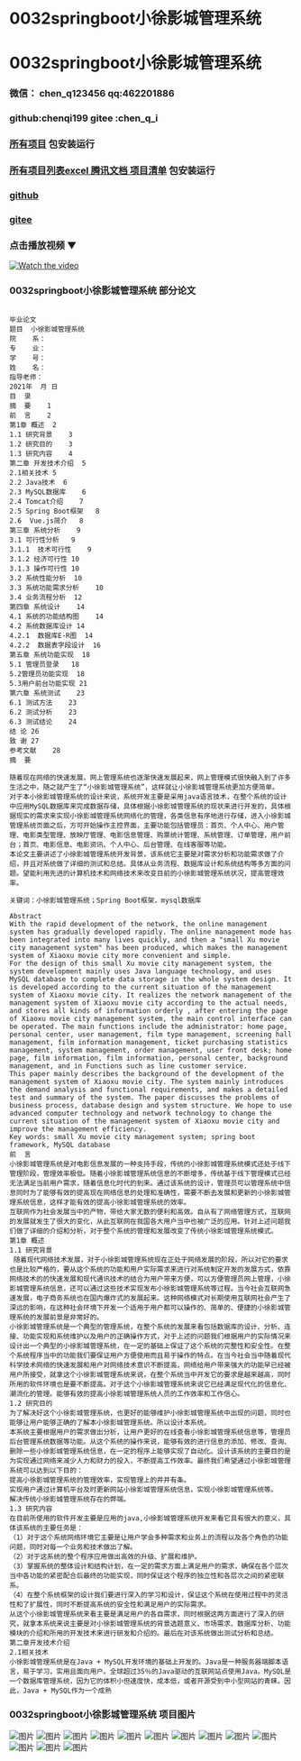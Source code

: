 # 0032springboot小徐影城管理系统


# 0032springboot小徐影城管理系统

### 微信： chen_q123456  qq:462201886
### github:chenqi199 gitee :chen_q_i

### [所有项目](https://github.com/GraduationProject-springboot/allSpringbootProjects) 包安装运行

### [所有项目列表excel 腾讯文档 项目清单](https://docs.qq.com/sheet/DSHRFSVZ5aEVYT3N3?tab=BB08J2) 包安装运行

### [github](https://chenqi199.github.io)

### [gitee](https://gitee.com/chen_q_i)

### 点击播放视频 ▼
[![Watch the video](https://i.sstatic.net/Vp2cE.png)](https://player.bilibili.com/player.html?isOutside=true&aid=BV16ia6epENY&bvid=BV16ia6epENY&cid=500001610571102&p=33)



### 0032springboot小徐影城管理系统 部分论文
```

﻿毕业论文
题目  小徐影城管理系统
院    系：                   
专    业：                    
学    号：                    
姓    名：                    
指导老师：                    
2021年  月 日
目  录
摘  要	1
前  言	2
第1章 概述	2
1.1 研究背景	3
1.2 研究目的	3
1.3 研究内容	4
第二章 开发技术介绍	5
2.1相关技术	5
2.2 Java技术	6
2.3 MySQL数据库	6
2.4 Tomcat介绍	7
2.5 Spring Boot框架	8
2.6  Vue.js简介	8
第三章 系统分析	9
3.1 可行性分析	9
3.1.1  技术可行性	9
3.1.2 经济可行性	10
3.1.3 操作可行性	10
3.2 系统性能分析	10
3.3 系统功能需求分析	10
3.4 业务流程分析	12
第四章 系统设计	14
4.1 系统的功能结构图	14
4.2 系统数据库设计	14
4.2.1  数据库E-R图	14
4.2.2  数据表字段设计	16
第五章 系统功能实现	18
5.1 管理员登录	18
5.2管理员功能实现	18
5.3用户前台功能实现	21
第六章 系统测试	23
6.1 测试方法	23
6.2 测试分析	23
6.3 测试结论	24
结 论	26
致 谢	27
参考文献	28
摘  要

随着现在网络的快速发展，网上管理系统也逐渐快速发展起来，网上管理模式很快融入到了许多生活之中，随之就产生了“小徐影城管理系统”，这样就让小徐影城管理系统更加方便简单。
对于本小徐影城管理系统的设计来说，系统开发主要是采用java语言技术，在整个系统的设计中应用MySQL数据库来完成数据存储，具体根据小徐影城管理系统的现状来进行开发的，具体根据现实的需求来实现小徐影城管理系统网络化的管理，各类信息有序地进行存储，进入小徐影城管理系统页面之后，方可开始操作主控界面，主要功能包括管理员：首页、个人中心、用户管理、电影类型管理、放映厅管理、电影信息管理、购票统计管理、系统管理、订单管理，用户前台；首页、电影信息、电影资讯、个人中心、后台管理、在线客服等功能。
本论文主要讲述了小徐影城管理系统开发背景，该系统它主要是对需求分析和功能需求做了介绍，并且对系统做了详细的测试和总结。具体从业务流程、数据库设计和系统结构等多方面的问题。望能利用先进的计算机技术和网络技术来改变目前的小徐影城管理系统状况，提高管理效率。

关键词：小徐影城管理系统；Spring Boot框架，mysql数据库

Abstract
With the rapid development of the network, the online management system has gradually developed rapidly. The online management mode has been integrated into many lives quickly, and then a "small Xu movie city management system" has been produced, which makes the management system of Xiaoxu movie city more convenient and simple.
For the design of this small Xu movie city management system, the system development mainly uses Java language technology, and uses MySQL database to complete data storage in the whole system design. It is developed according to the current situation of the management system of Xiaoxu movie city. It realizes the network management of the management system of Xiaoxu movie city according to the actual needs, and stores all kinds of information orderly , after entering the page of Xiaoxu movie city management system, the main control interface can be operated. The main functions include the administrator: home page, personal center, user management, film type management, screening hall management, film information management, ticket purchasing statistics management, system management, order management, user front desk; home page, film information, film information, personal center, background management, and in Functions such as line customer service.
This paper mainly describes the background of the development of the management system of Xiaoxu movie city. The system mainly introduces the demand analysis and functional requirements, and makes a detailed test and summary of the system. The paper discusses the problems of business process, database design and system structure. We hope to use advanced computer technology and network technology to change the current situation of the management system of Xiaoxu movie city and improve the management efficiency.
Key words: small Xu movie city management system; spring boot framework, MySQL database
前  言
小徐影城管理系统是对电影信息发展的一种支持手段，传统的小徐影城管理系统模式还处于线下管理阶段，管理效率极低。随着小徐影城管理系统信息的不断增多，传统基于线下管理模式已经无法满足当前用户需求，随着信息化时代的到来。通过该系统的设计，管理员可以管理系统中信息同时为了能够有效的提高现在网络信息的处理和准确性，需要不断去发展和更新的小徐影城管理系统信息，这样才能有效的提高小徐影城管理系统的效率。
互联网作为社会发展当中的产物，带给大家无数的便利和高效。自从有了网络管理方式，互联网的发展就发生了很大的变化，从此互联网在我国各大用户当中也被广泛的应用。针对上述问题我们做了详细的介绍和分析，对于整个系统的管理和发展改变了传统小徐影城管理系统模式。
第1章 概述
1.1 研究背景
 随着现代网络技术发展，对于小徐影城管理系统现在正处于网络发展的阶段，所以对它的要求也是比较严格的，要从这个系统的功能和用户实际需求来进行对系统制定开发的发展方式，依靠网络技术的的快速发展和现代通讯技术的结合为用户带来方便，可以方便管理员网上管理，小徐影城管理系统信息，还可以通过这些技术实现发布小徐影城管理系统等过程。当今社会互联网急速发展，电子商务系统也在国内爆炸式的发展起来。这种网络模式对长期使用互联网社会产生了深远的影响，在这种社会环境下开发一个适用于用户都可以操作的、简单的、便捷的小徐影城管理系统的发展前景是非常好的。
小徐影城管理系统是一个典型的管理系统，在整个系统的发展来看包括数据库的设计、分析、连接、功能实现和系统维护以及用户的正确操作方式，对于上述的问题我们根据用户的实际情况来设计出一个典型的小徐影城管理系统，在一定的基础上保证了这个系统的完整性和安全性。在整个系统程序当中的功能我们要保证用户方便使用而且易于操作的特点。在当今社会当中随着现代科学技术网络的快速发展和用户对网络技术意识不断提高，网络给用户带来强大的功能早已经被用户所接受，就拿这个小徐影城管理系统来说，在整个系统当中开发它的要求是越来越高，同时所用的软件环境也是要不断提高。对于这个小徐影城管理系统来说它已经满足现代化的信息化、潮流化的管理。能够有效的提高小徐影城管理系统人员的工作效率和工作信心。
1.2 研究目的
为了解决好这个小徐影城管理系统，也更好的能够维护小徐影城管理系统中出现的问题，同时也能够让用户能够正确的了解本小徐影城管理系统。所以设计本系统。
本系统主要根据用户的需求做出分析，让用户更好的在线查看小徐影城管理系统信息等，管理员后台管理系统数据等功能。从这个系统的操作来说，能够有效的进行信息的添加、修改、查询、删除一些小徐影城管理系统信息，在一定的程序上能够实现了自动化。设计该系统的主要目的是为实现通过网络来减少人力和财力的投入，不断提高工作效率。最终我们希望通过小徐影城管理系统可以达到以下目的：
提高小徐影城管理系统的管理效率，实现管理上的井井有条。
实现用户通过计算机平台及时更新网站小徐影城管理系统信息，实现小徐影城管理系统等。
解决传统小徐影城管理系统存在的弊端。 
1.3 研究内容
在目前所使用的软件开发主要是应用的java,小徐影城管理系统开发来看它具有很大的意义，具体该系统的主要任务是：
（1）对于这个系统网络环境它主要是让用户学会多种需求和业务上的流程以及各个角色的功能问题，同时对每一个业务和技术做出了解。
（2）对于这系统的整个程序应用做出高效的升级、扩展和维护。
（3）掌握系统的整体设计和结构计划，在一定的需求方面上满足用户的需求，确保在各个层次当中各功能的紧密配合后最终的功能实现，同时保证这个程序的独立性和各层次之间的紧密联系。
（4）在整个系统框架的设计我们要进行深入的学习和设计，保证这个系统在使用过程中的灵活性和了扩展性，同时不断提高系统的安全性和满足用户的实际需求。
从这个小徐影城管理系统来看主要是满足用户的各自需求，同时根据这两方面进行了深入的研究，就拿本系统来说主要是对小徐影城管理系统的背景选题意义、市场需求、数据库分析、功能模块的介绍和所用的开发技术来进行研发和介绍的。最后在对该系统做出测试分析和总结。
第二章开发技术介绍
2.1相关技术
小徐影城管理系统是在Java + MySQL开发环境的基础上开发的。Java是一种服务器端脚本语言，易于学习，实用且面向用户。全球超过35％的Java驱动的互联网站点使用Java。MySQL是一个数据库管理系统，因为它的体积小但速度快，成本低，或者开源受到中小型网站的青睐。因此，Java + MySQL作为一个成熟

```
### 0032springboot小徐影城管理系统 项目图片
![图片](/images/0032springbootimg_001.jpg)
![图片](/images/0032springbootimg_003.jpg)
![图片](/images/0032springbootimg_002.jpg)
![图片](/images/0032springbootimg_012.jpg)
![图片](/images/0032springbootimg_006.jpg)
![图片](/images/0032springbootimg_007.jpg)
![图片](/images/0032springbootimg_013.jpg)
![图片](/images/0032springbootimg_005.jpg)
![图片](/images/0032springbootimg_011.jpg)
![图片](/images/0032springbootimg_010.jpg)
![图片](/images/0032springbootimg_004.jpg)
![图片](/images/0032springbootimg_009.jpg)
![图片](/images/0032springbootimg_008.jpg)








